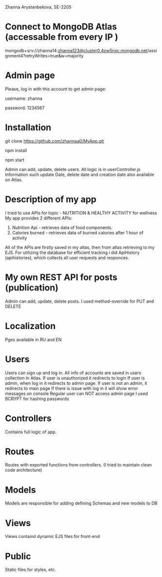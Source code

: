 Zhanna Arystanbekova, SE-2205

# Connect to MongoDB Atlas (accessable from every IP )
mongodb+srv://zhanna14:zhanna123@cluster0.4ow5nxc.mongodb.net/assignment4?retryWrites=true&w=majority


# Admin page
Please, log in with this account to get admin page:

username: zhanna

password: 1234567

# Installation
git clone https://github.com/zhannaa0/MyApp.git

npm install

npm start

Admin can add, update, delete users. All logic is in userController.js 
Information such update Date, delete date and creation date also available on Atlas.

# Description of my app
I tried to use APIs for topic - NUTRITION & HEALTHY ACTIVITY for wellness
My app provides 2 different APIs:
1) Nutrition Api - retrieves data of food components.
2) Calories burned - retrieves data of burned calories after 1 hour of activity

All of the APIs are firstly saved in my altas, then from atlas retrieving to my EJS.
For utilizing the database for efficient tracking i did ApiHistory (apihistories), which collects all user requests and responces.


# My own REST API for posts (publication)
Admin can add, update, delete posts. I used method-override for PUT and DELETE


# Localization
Pges available in RU and EN


# Users
Users can sign up and log in. All info of accounts are saved in users collection in Atlas.
If user is unauthorized it redirects to login
If user is admin, when log in it redirects to admin page.
If user is not an admin, it redirects to main page
If there is issue with log in it will show error messages on console
Regular user can NOT access admin page
I used BCRYPT for hashing passwords 



# Controllers
Contains full logic of app.

# Routes
Routes with exported functions from controllers. (I tried to maintain clean code architecture)

# Models
Models are responsible for adding defining Schemas and new models to DB

# Views
Views containd dynamic EJS files for front-end

# Public
Static files for styles, etc.





